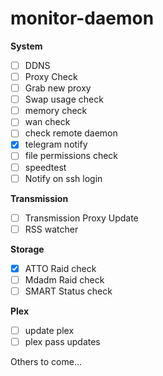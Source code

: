 # monitor-daemon

**System**
 - [ ] DDNS
 - [ ] Proxy Check
 - [ ] Grab new proxy
 - [ ] Swap usage check
 - [ ] memory check
 - [ ] wan check
 - [ ] check remote daemon
 - [x] telegram notify
 - [ ] file permissions check
 - [ ] speedtest
 - [ ] Notify on ssh login

**Transmission**
 - [ ] Transmission Proxy Update
 - [ ] RSS watcher

**Storage**
 - [x] ATTO Raid check
 - [ ] Mdadm Raid check
 - [ ] SMART Status check

**Plex**
 - [ ] update plex
 - [ ] plex pass updates

Others to come...